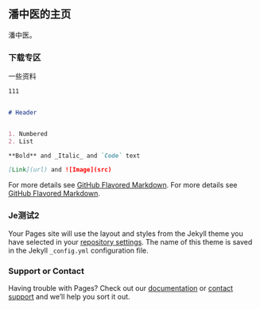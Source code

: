 ## 潘中医的主页
潘中医。


### 下载专区
一些资料

```markdown
111


# Header


1. Numbered
2. List

**Bold** and _Italic_ and `Code` text

[Link](url) and ![Image](src)
```
For more details see [GitHub Flavored Markdown](https://www.baidu.com/).
For more details see [GitHub Flavored Markdown](https://guides.github.com/features/mastering-markdown/).

### Je测试2

Your Pages site will use the layout and styles from the Jekyll theme you have selected in your [repository settings](https://github.com/tcmpan/tcmpan.github.io/settings/pages). The name of this theme is saved in the Jekyll `_config.yml` configuration file.

### Support or Contact

Having trouble with Pages? Check out our [documentation](https://docs.github.com/categories/github-pages-basics/) or [contact support](https://support.github.com/contact) and we’ll help you sort it out.
